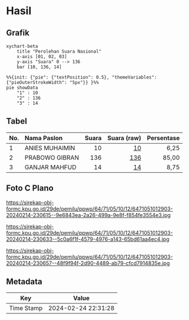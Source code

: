 # Hasil

## Grafik

```mermaid
xychart-beta
    title "Perolehan Suara Nasional"
    x-axis [01, 02, 03]
    y-axis "Suara" 0 --> 136
    bar [10, 136, 14]
```

```mermaid
%%{init: {"pie": {"textPosition": 0.5}, "themeVariables": {"pieOuterStrokeWidth": "5px"}} }%%
pie showData
    "1" : 10
    "2" : 136
    "3" : 14
```

## Tabel

| No. | Nama Paslon    | Suara | Suara (raw) | Persentase |
|:--- |:-------------- | -----:| -----------:| ----------:|
| 1   | ANIES MUHAIMIN | 10    | [10][p-1]   | 6,25       |
| 2   | PRABOWO GIBRAN | 136   | [136][p-2]  | 85,00      |
| 3   | GANJAR MAHFUD  | 14    | [14][p-3]   | 8,75       |


[p-1]: https://github.com/gigit-pemilu/pemilu-2024/blob/main/pilpres/hitung-suara/sub/64-kalimantan-timur/sub/71-kota-balikpapan/sub/05-balikpapan-selatan/sub/1012-damai-bahagia/sub/903-tps/sub/paslon-1.txt
[p-2]: https://github.com/gigit-pemilu/pemilu-2024/blob/main/pilpres/hitung-suara/sub/64-kalimantan-timur/sub/71-kota-balikpapan/sub/05-balikpapan-selatan/sub/1012-damai-bahagia/sub/903-tps/sub/paslon-2.txt
[p-3]: https://github.com/gigit-pemilu/pemilu-2024/blob/main/pilpres/hitung-suara/sub/64-kalimantan-timur/sub/71-kota-balikpapan/sub/05-balikpapan-selatan/sub/1012-damai-bahagia/sub/903-tps/sub/paslon-3.txt

## Foto C Plano

https://sirekap-obj-formc.kpu.go.id/29de/pemilu/ppwp/64/71/05/10/12/6471051012903-20240214-230615--9e6843ea-2a26-499a-9e8f-f854fe3554e3.jpg

https://sirekap-obj-formc.kpu.go.id/29de/pemilu/ppwp/64/71/05/10/12/6471051012903-20240214-230633--5c0a6f1f-4579-4976-a143-65bd61aa4ec4.jpg

https://sirekap-obj-formc.kpu.go.id/29de/pemilu/ppwp/64/71/05/10/12/6471051012903-20240214-230657--48f9f94f-2d90-4489-ab79-cfcd7914835e.jpg


## Metadata

| Key        | Value               |
| ---------- | ------------------- |
| Time Stamp | 2024-02-24 22:31:28 |



